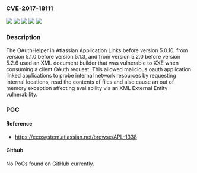 ### [CVE-2017-18111](https://cve.mitre.org/cgi-bin/cvename.cgi?name=CVE-2017-18111)
![](https://img.shields.io/static/v1?label=Product&message=Application%20Links&color=blue)
![](https://img.shields.io/static/v1?label=Version&message=5.1.0%20&color=brightgreen)
![](https://img.shields.io/static/v1?label=Version&message=5.2.0%20&color=brightgreen)
![](https://img.shields.io/static/v1?label=Version&message=unspecified%20&color=brightgreen)
![](https://img.shields.io/static/v1?label=Vulnerability&message=Improper%20Restriction%20of%20XML%20External%20Entity%20Reference%20('XXE')&color=brightgreen)

### Description

The OAuthHelper in Atlassian Application Links before version 5.0.10, from version 5.1.0 before version 5.1.3, and from version 5.2.0 before version 5.2.6 used an XML document builder that was vulnerable to XXE when consuming a client OAuth request. This allowed malicious oauth application linked applications to probe internal network resources by requesting internal locations, read the contents of files and also cause an out of memory exception affecting availability via an XML External Entity vulnerability.

### POC

#### Reference
- https://ecosystem.atlassian.net/browse/APL-1338

#### Github
No PoCs found on GitHub currently.

